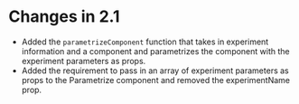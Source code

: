 # Changes in 2.1
- Added the ```parametrizeComponent``` function that takes in experiment information and a component and parametrizes the component with the experiment parameters as props.
- Added the requirement to pass in an array of experiment parameters as props to the Parametrize component and removed the experimentName prop.
